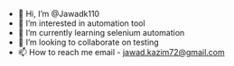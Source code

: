 - 👋 Hi, I’m @Jawadk110
- 👀 I’m interested in automation tool
- 🌱 I’m currently learning selenium automation
- 💞️ I’m looking to collaborate on testing
- 📫 How to reach me email - jawad.kazim72@gmail.com

<!---
Jawadk110/Jawadk110 is a ✨ special ✨ repository because its `README.md` (this file) appears on your GitHub profile.
You can click the Preview link to take a look at your changes.
--->

